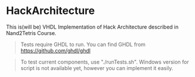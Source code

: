# HackArchitecture


This is(will be) VHDL Implementation of Hack Architecture described in Nand2Tetris Course.

>Tests require GHDL to run. You can find GHDL from https://github.com/ghdl/ghdl

>To test current components, use "./runTests.sh". Windows version for script is not available yet,
however you can implement it easily.

